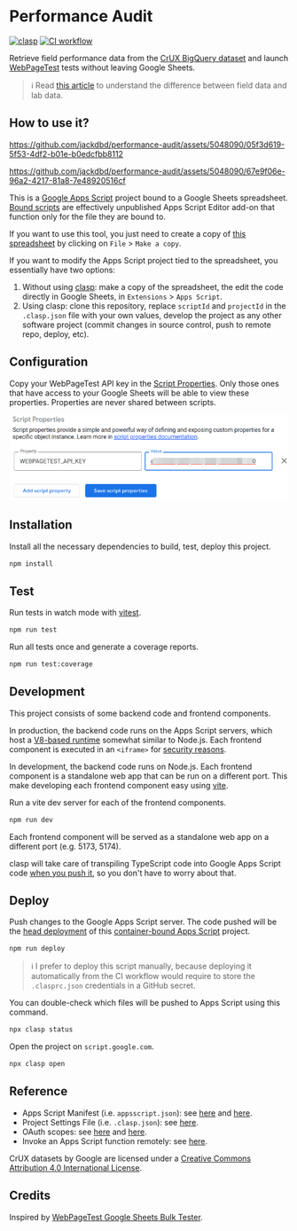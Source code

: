 # Performance Audit

[![clasp](https://img.shields.io/badge/built%20with-clasp-4285f4.svg)](https://github.com/google/clasp)
[![CI workflow](https://github.com/jackdbd/performance-audit/actions/workflows/ci.yaml/badge.svg)](https://github.com/jackdbd/performance-audit/actions/workflows/ci.yaml)

Retrieve field performance data from the [CrUX BigQuery dataset](https://developer.chrome.com/docs/crux/bigquery/) and launch [WebPageTest](https://docs.webpagetest.org/api/reference/) tests without leaving Google Sheets.

> :information_source: Read [this article](https://web.dev/lab-and-field-data-differences/) to understand the difference between field data and lab data.

## How to use it?

https://github.com/jackdbd/performance-audit/assets/5048090/05f3d619-5f53-4df2-b01e-b0edcfbb8112

https://github.com/jackdbd/performance-audit/assets/5048090/67e9f06e-96a2-4217-81a8-7e48920516cf

This is a [Google Apps Script](https://developers.google.com/apps-script) project bound to a Google Sheets spreadsheet. [Bound scripts](https://developers.google.com/apps-script/guides/bound) are effectively unpublished Apps Script Editor add-on that function only for the file they are bound to.

If you want to use this tool, you just need to create a copy of [this spreadsheet](https://docs.google.com/spreadsheets/d/12Z3HBsRuuJp8yXTa9uaK2CzY6so_uIOrRGa8kaq8ZPk/) by clicking on `File` > `Make a copy`.

If you want to modify the Apps Script project tied to the spreadsheet, you essentially have two options:

1. Without using [clasp](https://github.com/google/clasp): make a copy of the spreadsheet, the edit the code directly in Google Sheets, in `Extensions` > `Apps Script`.
2. Using clasp: clone this repository, replace `scriptId` and `projectId` in the `.clasp.json` file with your own values, develop the project as any other software project (commit changes in source control, push to remote repo, deploy, etc).

## Configuration

Copy your WebPageTest API key in the [Script Properties](https://developers.google.com/apps-script/guides/properties). Only those ones that have access to your Google Sheets will be able to view these properties. Properties are never shared between scripts.

![Key-Value pairs in Script Properties](./assets/images/script-properties.png)

## Installation

Install all the necessary dependencies to build, test, deploy this project.

```sh
npm install
```

## Test

Run tests in watch mode with [vitest](https://vitest.dev/).

```sh
npm run test
```

Run all tests once and generate a coverage reports.

```sh
npm run test:coverage
```

## Development

This project consists of some backend code and frontend components.

In production, the backend code runs on the Apps Script servers, which host a [V8-based runtime](https://developers.google.com/apps-script/guides/v8-runtime) somewhat similar to Node.js. Each frontend component is executed in an `<iframe>` for [security reasons](https://developers.google.com/apps-script/guides/html/restrictions).

In development, the backend code runs on Node.js. Each frontend component is a standalone web app that can be run on a different port. This make developing each frontend component easy using [vite](https://vitejs.dev/guide/).

Run a vite dev server for each of the frontend components.

```sh
npm run dev
```

Each frontend component will be served as a standalone web app on a different port (e.g. 5173, 5174).

clasp will take care of transpiling TypeScript code into Google Apps Script code [when you push it](https://developers.google.com/apps-script/guides/typescript), so you don't have to worry about that.

## Deploy

Push changes to the Google Apps Script server. The code pushed will be the [head deployment](https://developers.google.com/apps-script/concepts/deployments#head_deployments) of this [container-bound Apps Script](https://developers.google.com/apps-script/guides/bound) project.

```sh
npm run deploy
```

> :information_source: I prefer to deploy this script manually, because deploying it automatically from the CI workflow would require to store the `.clasprc.json` credentials in a GitHub secret.

You can double-check which files will be pushed to Apps Script using this command.

```sh
npx clasp status
```

Open the project on `script.google.com`.

```sh
npx clasp open
```

## Reference

- Apps Script Manifest (i.e. `appsscript.json`): see [here](https://developers.google.com/apps-script/concepts/manifests) and [here](https://developers.google.com/apps-script/manifest).
- Project Settings File (i.e. `.clasp.json`): see [here](https://github.com/google/clasp#project-settings-file-claspjson).
- OAuth scopes: see [here](https://developers.google.com/apps-script/add-ons/concepts/workspace-scopes) and [here](https://developers.google.com/apps-script/add-ons/concepts/editor-scopes).
- Invoke an Apps Script function remotely: see [here](https://github.com/google/clasp/blob/master/docs/run.md).

CrUX datasets by Google are licensed under a [Creative Commons Attribution 4.0 International License](https://creativecommons.org/licenses/by/4.0/).

## Credits

Inspired by [WebPageTest Google Sheets Bulk Tester](https://github.com/WebPageTest/WebPageTest-Bulk-Tester).
